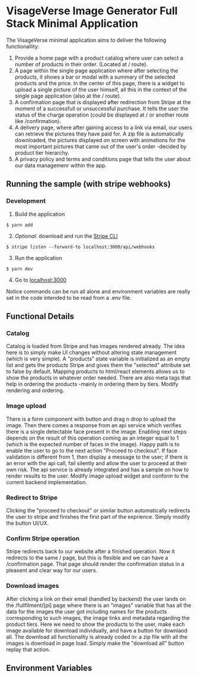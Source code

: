# VisageVerse Image Generator Full Stack Minimal Application

The VisageVerse minimal application aims to deliver the following functionallity:
1. Provide a home page with a product catalog where user can select a number of products in their order. (Located at / route).
2. A page within the single page application where after selecting the products, it shows a bar or modal with a summary of the selected products and the price. In the center of this page, there is a widget to upload a single picture of the user himself, all this in the context of the single page application (also at the / route).
3. A confirmation page that is displayed after redirection from Stripe at the moment of a successfull or unsuccessful purchase. It tells the user the status of the charge operation (could be displayed at / or another route like /confirmation).
4. A delivery page, where after gaining access to a link via email, our users can retrieve the pictures they have paid for. A zip file is automatically downloaded, the pictures displayed on screen with animations for the most important pictures that came out of the user's order -decided by product tier hierarchy.
5. A privacy policy and terms and conditions page that tells the user about our data managemenr within the app.



## Running the sample (with stripe webhooks)

### Development

1. Build the application
~~~shell
$ yarn add
~~~

2. _Optional_: download and run the [Stripe CLI](https://stripe.com/docs/stripe-cli)
~~~shell
$ stripe listen --forward-to localhost:3000/api/webhooks
~~~

3. Run the application
~~~shell
$ yarn dev
~~~

4. Go to [localhost:3000](http://localhost:3000)

Notice commands can be run all alone and environment variables are really set in the code intended to be read from a .env file.


## Functional Details

### Catalog

Catalog is loaded from Stripe and has images rendered already. The idea here is to simply make UI changes without altering state management (which is very simple). A "products" state variable is initialized as an empty list and gets the products Stripe and gives them the "selected" attribute set to false by default. Mapping products to html/react elements allows us to show the products in whatever order needed. There are also meta tags that help in ordering the products -mainly in ordering them by tiers. Modify rendering and ordering.

### Image upload

There is a form component with button and drag n drop to upload the image. Then there comes a response from an api service which verifies there is a single detectable face present in the image. Enabling next steps depends on the result of this operation coming as an integer equal to 1 (which is the expected number of faces in the image). Happy path is to enable the user to go to the next action "Proceed to checkout". If face validation is different from 1, then display a message to the user; if there is an error with the api call, fail silently and allow the user to proceed at their own risk. The api service is already integrated and has a sample on how to render results to the user. Modify image upload widget and conform to the current backend implementation.

### Redirect to Stripe

Clicking the "proceed to checkout" or similar button automatically redirects the user to stripe and finishes the first part of the exprience. Simply modify the button UI/UX.

### Confirm Stripe operation

Stripe redirects back to our website after a finished operation. Now it redirects to the same / page, but this is flexible and we can have a /confirmation page. That page should render the confirmation status in a pleasent and clear way for our users.

### Download images

After clicking a link on their email (handled by backend) the user lands on the /fullfilment/[pi] page where there is an "images" variable that has all the data for the images the user got including names for the products corresponding to such images, the image links and metadata regarding the product tiers. Here we need to show the products to the user, make each image available for download individually, and have a button for downlaod all. The download all functionality is already coded in: a zip file with all the images is download in page load. Simply make the "download all" button replay that action. 

## Environment Variables

